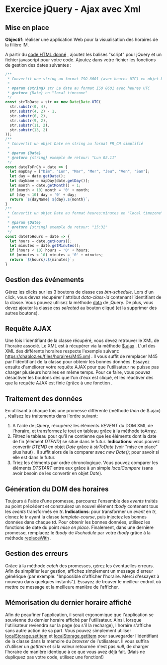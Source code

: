 # Exercice jQuery - Ajax avec Xml 

## Mise en place

**Objectif**:  réaliser une application Web pour la visualisation des horaires de la filière IM.

A partir du [code HTML donné](resources/jqueryAjaxXml.html) , ajoutez les balises "script" pour jQuery et un fichier javascript pour votre code. Ajoutez dans votre fichier  les fonctions de gestion des dates suivantes :

```js
/** 
 * Convertit une string au format ISO 8601 (avec heures UTC) en objet Date
 * 
 * @param {string} str La date au format ISO 8601 avec heures UTC
 * @return {Date} en "local timezone"
 */
const strToDate = str => new Date(Date.UTC(
  str.substr(0, 4),
  str.substr(4, 2) - 1,
  str.substr(6, 2),
  str.substr(9, 2),
  str.substr(11, 2),
  str.substr(13, 2)  
));
/**
 * Convertit un objet Date en string au format FR_CH simplifié 
 * 
 * @param {Date} 
 * @return {string} exemple de retour: "Lun 02.11"
 */
const dateToFrCh = date => {
  let mapDay = ["Dim", "Lun", "Mar", "Mer", "Jeu", "Ven", "Sam"];
  let day = date.getDate();
  let dayName = mapDay[date.getDay()];
  let month = date.getMonth() + 1;
  if (month < 10) month = '0' + month;  
  if (day < 10) day = '0' + day;
  return `${dayName} ${day}.${month}`;
}
/**
 * Convertit un objet Date au format heures:minutes en "local timezone"
 * 
 * @param {Date} 
 * @return {string} exemple de retour: "15:32"
 */
const dateToHours = date => {  
  let hours = date.getHours();
  let minutes = date.getMinutes();
  if (hours < 10) hours = '0' + hours;  
  if (minutes < 10) minutes = '0' + minutes;    
  return `${hours}:${minutes}`;
}
```

## Gestion des événements

Gérez les clicks sur les 3 boutons de classe css *btn-schedule*.  Lors d'un click, vous devez récupérer l'attribut *data-class-id* contenant l’identifiant de la classe.  Vous pouvez utilisez la méthode [data](https://api.jquery.com/data/#data2) de jQuery. De plus, vous devez ajouter la classe css *selected* au bouton cliqué (et la supprimer des autres boutons).

## Requête AJAX

Une fois l'identifiant de la classe récupéré, vous devez retrouver le XML de l'horaire associé. Le XML est  à récupérer via la méthode [$.ajax](https://api.jquery.com/jQuery.Ajax/)  . L'url des XML des différents horaires respecte l'exemple suivant:  https://chabloz.eu/files/horaires/M45.xml . Il vous suffit de remplacer M45 par l'identifiant de la classe pour obtenir les bonnes données. Essayez ensuite d'améliorer votre requête AJAX pour que l'utilisateur ne puisse pas charger plusieurs horaires en même temps. Pour ce faire, vous pouvez désactiver les boutons dés que l'un d'eux est cliqué, et les réactiver dés que la requête AJAX est finie (grâce à une fonction .

## Traitement des données

En utilisant à chaque fois une promesse différente (méthode *then* de $.ajax) , réalisez les traitements dans l'ordre suivant:

 1. A l'aide de jQuery, récupérez les éléments *VEVENT* du DOM XML de l'horaire, et transformez le tout en tableau grâce à la méthode  [toArray](https://api.jquery.com/toArray).
 2. Filtrez le tableau pour qu'il ne contienne que les éléments dont la date de fin (élément *DTEND*) se situe dans le futur. **Indications**: vous pouvez convertir *DTEND* en objet *Date* grâce à *strToDate* (voir "mise en place" plus haut) . Il suffit alors de la comparer avec *new Date()*; pour savoir si elle est dans le futur.
 3. Triez les éléments par ordre chronologique. Vous pouvez comparer les éléments *DTSTART* entre eux grâce à un simple *localCompare* (sans avoir besoin de les convertir en objet *Date*).

 ## Génération du DOM des horaires

Toujours à l'aide d'une promesse, parcourez l'ensemble des *events* traités au point précédent et construisez un nouvel élément *tbody* contenant tous les *events* transformés en *tr*. **Indications**: pour transformer un *event* en *tr*, clonez le *tr* ayant la classe *template-course*, puis injectez les bonnes données dans chaque *td*. Pour obtenir les bonnes données, utilisez les fonctions de date du point *mise en place*. Finalement, dans une dernière promesse, remplacez le *tbody* de *#schedule* par votre *tbody* grâce à la méthode [replaceWith](http://api.jquery.com/replacewith/) .

## Gestion des erreurs

Grâce à la méthode *catch* des promesses, gérez les éventuelles erreurs. Afin de simplifier leur gestion, affichez simplement un message d'erreur générique (par exemple:  "Impossible d'afficher l'horaire. Merci d'essayez à nouveau dans quelques instants"). Essayez de trouver le meilleur endroit où mettre ce message et la meilleure manière de l'afficher.

## Mémorisation du dernier horaire affiché

Afin de peaufiner l'application, il serait ergonomique que l'application se souvienne du dernier horaire affiché par l'utilisateur. Ainsi, lorsque l'utilisateur reviendra sur la page (ou s'il la recharge), l'horaire s'affiche sans autre action de sa part. Vous pouvez simplement utiliser [localStorage.setItem](https://developer.mozilla.org/fr/docs/Web/API/Storage/setItem) et [localStorage.getItem](https://developer.mozilla.org/fr/docs/Web/API/Storage/getItem) pour sauvegarder l'identifiant de la classe dans la mémoire du *browser* de l'utilisateur. Il vous suffira d'utiliser un *getItem* et si la valeur retournée n'est pas *null*, de charger l'horaire de manière identique à ce que vous avez déjà fait. (Mais ne dupliquez pas votre code, utilisez une fonction!)
<!--stackedit_data:
eyJoaXN0b3J5IjpbMzQ4ODA2MzA3LC0xMjk0MTU4MDIwLDEzMj
gzMzI1ODQsLTIyOTE4MzA4OCw3NzIyOTc2NDIsMzUzNDI2ODQw
LC02NDE4NzYwOTVdfQ==
-->